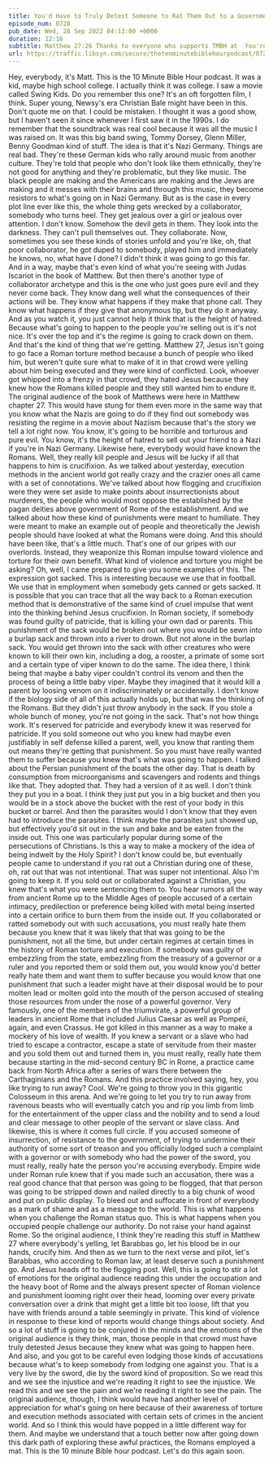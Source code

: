 ```yaml
---
title: You'd Have to Truly Detest Someone to Rat Them Out to a Government That Could be as Sadistic as Rome
episode_num: 0728
pub_date: Wed, 28 Sep 2022 04:13:00 +0000
duration: 12:16
subtitle: Matthew 27:26 Thanks to everyone who supports TMBH at  You're the reason we can all do this together!  Music written and performed by .
url: https://traffic.libsyn.com/secure/thetenminutebiblehourpodcast/0728_-_Youd_Have_to_Truly_Detest_Someone_to_Rat_Them_Out_to_a_Government_That_Could_be_as_Sadistic_as_Rome.mp3
---
```


 Hey, everybody, it's Matt. This is the 10 Minute Bible Hour podcast. It was a kid, maybe high school college. I actually think it was college. I saw a movie called Swing Kids. Do you remember this one? It's an oft forgotten film, I think. Super young, Newsy's era Christian Bale might have been in this. Don't quote me on that. I could be mistaken. I thought it was a good show, but I haven't seen it since whenever I first saw it in the 1990s. I do remember that the soundtrack was real cool because it was all the music I was raised on. It was this big band swing, Tommy Dorsey, Glenn Miller, Benny Goodman kind of stuff. The idea is that it's Nazi Germany. Things are real bad. They're these German kids who rally around music from another culture. They're told that people who don't look like them ethnically, they're not good for anything and they're problematic, but they like music. The black people are making and the Americans are making and the Jews are making and it messes with their brains and through this music, they become resistors to what's going on in Nazi Germany. But as is the case in every plot line ever like this, the whole thing gets wrecked by a collaborator, somebody who turns heel. They get jealous over a girl or jealous over attention. I don't know. Somehow the devil gets in them. They look into the darkness. They can't pull themselves out. They collaborate. Now, sometimes you see these kinds of stories unfold and you're like, oh, that poor collaborator, he got duped to somebody, played him and immediately he knows, no, what have I done? I didn't think it was going to go this far. And in a way, maybe that's even kind of what you're seeing with Judas Iscariot in the book of Matthew. But then there's another type of collaborator archetype and this is the one who just goes pure evil and they never come back. They know dang well what the consequences of their actions will be. They know what happens if they make that phone call. They know what happens if they give that anonymous tip, but they do it anyway. And as you watch it, you just cannot help it think that is the height of hatred. Because what's going to happen to the people you're selling out is it's not nice. It's over the top and it's the regime is going to crack down on them. And that's the kind of thing that we're getting. Matthew 27, Jesus isn't going to go face a Roman torture method because a bunch of people who liked him, but weren't quite sure what to make of it in that crowd were yelling about him being executed and they were kind of conflicted. Look, whoever got whipped into a frenzy in that crowd, they hated Jesus because they knew how the Romans killed people and they still wanted him to endure it. The original audience of the book of Matthews were here in Matthew chapter 27. This would have stung for them even more in the same way that you know what the Nazis are going to do if they find out somebody was resisting the regime in a movie about Naziism because that's the story we tell a lot right now. You know, it's going to be horrible and torturous and pure evil. You know, it's the height of hatred to sell out your friend to a Nazi if you're in Nazi Germany. Likewise here, everybody would have known the Romans. Well, they really kill people and Jesus will be lucky if all that happens to him is crucifixion. As we talked about yesterday, execution methods in the ancient world got really crazy and the crazier ones all came with a set of connotations. We've talked about how flogging and crucifixion were they were set aside to make points about insurrectionists about murderers, the people who would most oppose the established by the pagan deities above government of Rome of the establishment. And we talked about how these kind of punishments were meant to humiliate. They were meant to make an example out of people and theoretically the Jewish people should have looked at what the Romans were doing. And this should have been like, that's a little much. That's one of our gripes with our overlords. Instead, they weaponize this Roman impulse toward violence and torture for their own benefit. What kind of violence and torture you might be asking? Oh, well, I came prepared to give you some examples of this. The expression got sacked. This is interesting because we use that in football. We use that in employment when somebody gets canned or gets sacked. It is possible that you can trace that all the way back to a Roman execution method that is demonstrative of the same kind of cruel impulse that went into the thinking behind Jesus crucifixion. In Roman society, if somebody was found guilty of patricide, that is killing your own dad or parents. This punishment of the sack would be broken out where you would be sewn into a burlap sack and thrown into a river to drown. But not alone in the burlap sack. You would get thrown into the sack with other creatures who were known to kill their own kin, including a dog, a rooster, a primate of some sort and a certain type of viper known to do the same. The idea there, I think being that maybe a baby viper couldn't control its venom and then the process of being a little baby viper. Maybe they imagined that it would kill a parent by loosing venom on it indiscriminately or accidentally. I don't know if the biology side of all of this actually holds up, but that was the thinking of the Romans. But they didn't just throw anybody in the sack. If you stole a whole bunch of money, you're not going in the sack. That's not how things work. It's reserved for patricide and everybody knew it was reserved for patricide. If you sold someone out who you knew had maybe even justifiably in self defense killed a parent, well, you know that ranting them out means they're getting that punishment. So you must have really wanted them to suffer because you knew that's what was going to happen. I talked about the Persian punishment of the boats the other day. That is death by consumption from microorganisms and scavengers and rodents and things like that. They adopted that. They had a version of it as well. I don't think they put you in a boat. I think they just put you in a big bucket and then you would be in a stock above the bucket with the rest of your body in this bucket or barrel. And then the parasites would I don't know that they even had to introduce the parasites. I think maybe the parasites just showed up, but effectively you'd sit out in the sun and bake and be eaten from the inside out. This one was particularly popular during some of the persecutions of Christians. Is this a way to make a mockery of the idea of being indwelt by the Holy Spirit? I don't know could be, but eventually people came to understand if you rat out a Christian during one of these, oh, rat out that was not intentional. That was super not intentional. Also I'm going to keep it. If you sold out or collaborated against a Christian, you knew that's what you were sentencing them to. You hear rumors all the way from ancient Rome up to the Middle Ages of people accused of a certain intimacy, predilection or preference being killed with metal being inserted into a certain orifice to burn them from the inside out. If you collaborated or ratted somebody out with such accusations, you must really hate them because you knew that it was likely that that was going to be the punishment, not all the time, but under certain regimes at certain times in the history of Roman torture and execution. If somebody was guilty of embezzling from the state, embezzling from the treasury of a governor or a ruler and you reported them or sold them out, you would know you'd better really hate them and want them to suffer because you would know that one punishment that such a leader might have at their disposal would be to pour molten lead or molten gold into the mouth of the person accused of stealing those resources from under the nose of a powerful governor. Very famously, one of the members of the triumvirate, a powerful group of leaders in ancient Rome that included Julius Caesar as well as Pompeii, again, and even Crassus. He got killed in this manner as a way to make a mockery of his love of wealth. If you knew a servant or a slave who had tried to escape a contractor, escape a state of servitude from their master and you sold them out and turned them in, you must really, really hate them because starting in the mid-second century BC in Rome, a practice came back from North Africa after a series of wars there between the Carthaginians and the Romans. And this practice involved saying, hey, you like trying to run away? Cool. We're going to throw you in this gigantic Colosseum in this arena. And we're going to let you try to run away from ravenous beasts who will eventually catch you and rip you limb from limb for the entertainment of the upper class and the nobility and to send a loud and clear message to other people of the servant or slave class. And likewise, this is where it comes full circle. If you accused someone of insurrection, of resistance to the government, of trying to undermine their authority of some sort of treason and you officially lodged such a complaint with a governor or with somebody who had the power of the sword, you must really, really hate the person you're accusing everybody. Empire wide under Roman rule knew that if you made such an accusation, there was a real good chance that that person was going to be flogged, that that person was going to be stripped down and nailed directly to a big chunk of wood and put on public display. To bleed out and suffocate in front of everybody as a mark of shame and as a message to the world. This is what happens when you challenge the Roman status quo. This is what happens when you occupied people challenge our authority. Do not raise your hand against Rome. So the original audience, I think they're reading this stuff in Matthew 27 where everybody's yelling, let Barabbas go, let his blood be in our hands, crucify him. And then as we turn to the next verse and pilot, let's Barabbas, who according to Roman law, at least deserve such a punishment go. And Jesus heads off to the flogging post. Well, this is going to stir a lot of emotions for the original audience reading this under the occupation and the heavy boot of Rome and the always present specter of Roman violence and punishment looming right over their head, looming over every private conversation over a drink that might get a little bit too loose, lift that you have with friends around a table seemingly in private. This kind of violence in response to these kind of reports would change things about society. And so a lot of stuff is going to be conjured in the minds and the emotions of the original audience is they think, man, those people in that crowd must have truly detested Jesus because they knew what was going to happen here. And also, and you got to be careful even lodging those kinds of accusations because what's to keep somebody from lodging one against you. That is a very live by the sword, die by the sword kind of proposition. So we read this and we see the injustice and we're reading it right to see the injustice. We read this and we see the pain and we're reading it right to see the pain. The original audience, though, I think would have had another level of appreciation for what's going on here because of their awareness of torture and execution methods associated with certain sets of crimes in the ancient world. And so I think this would have popped in a little different way for them. And maybe we understand that a touch better now after going down this dark path of exploring these awful practices, the Romans employed a mat. This is the 10 minute Bible hour podcast. Let's do this again soon.